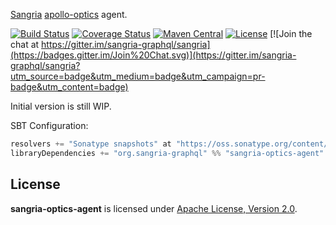 [Sangria](http://sangria-graphql.org/) [apollo-optics](http://www.apollodata.com/optics) agent.

[![Build Status](https://travis-ci.org/OlegIlyenko/sangria-optics-agent.svg?branch=master)](https://travis-ci.org/OlegIlyenko/sangria-optics-agent) [![Coverage Status](http://coveralls.io/repos/OlegIlyenko/sangria-optics-agent/badge.svg?branch=master&service=github)](http://coveralls.io/github/OlegIlyenko/sangria-optics-agent?branch=master) [![Maven Central](https://maven-badges.herokuapp.com/maven-central/org.sangria-graphql/sangria-optics-agent_2.11/badge.svg)](https://maven-badges.herokuapp.com/maven-central/org.sangria-graphql/sangria-optics-agent_2.11) [![License](http://img.shields.io/:license-Apache%202-brightgreen.svg)](http://www.apache.org/licenses/LICENSE-2.0.txt) [![Join the chat at https://gitter.im/sangria-graphql/sangria](https://badges.gitter.im/Join%20Chat.svg)](https://gitter.im/sangria-graphql/sangria?utm_source=badge&utm_medium=badge&utm_campaign=pr-badge&utm_content=badge)

Initial version is still WIP.

SBT Configuration:

```scala
resolvers += "Sonatype snapshots" at "https://oss.sonatype.org/content/repositories/snapshots/"
libraryDependencies += "org.sangria-graphql" %% "sangria-optics-agent" % "0.1.0-SNAPSHOT"
```

## License

**sangria-optics-agent** is licensed under [Apache License, Version 2.0](http://www.apache.org/licenses/LICENSE-2.0).
